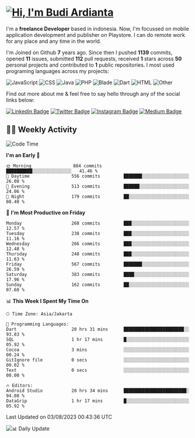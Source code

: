 # [![Hi, I'm Budi Ardianta](https://readme-typing-svg.herokuapp.com?size=24&vCenter=true&lines=%F0%9F%91%8B+Hi%2C+I'm+Budi+Ardianta+;%F0%9F%92%BB+Android+And+Web+Developer+)](https://git.io/typing-svg)

I'm a **freelance Developer** based in indonesia. Now, I'm focussed on mobile application development and publisher on Playstore. I can do remote work for any place and any time in the world.

I'm Joined on Github **7** years ago. Since then I pushed **1139** commits, opened **11** issues, submitted **112** pull requests, received **1** stars across **50** personal projects and contributed to **1** public repositories.
I most used programing languages across my projects:

![JavaScript](https://img.shields.io/badge/-JavaScript-%23f1e05a?style=flat&logo=JavaScript&logoColor=white)
![CSS](https://img.shields.io/badge/-CSS-%23563d7c?style=flat&logo=CSS&logoColor=white)
![Java](https://img.shields.io/badge/-Java-%23b07219?style=flat&logo=Java&logoColor=white)
![PHP](https://img.shields.io/badge/-PHP-%234F5D95?style=flat&logo=PHP&logoColor=white)
![Blade](https://img.shields.io/badge/-Blade-%23f7523f?style=flat&logo=Blade&logoColor=white)
![Dart](https://img.shields.io/badge/-Dart-%2300B4AB?style=flat&logo=Dart&logoColor=white)
![HTML](https://img.shields.io/badge/-HTML-%23e34c26?style=flat&logo=HTML&logoColor=white)
![Other](https://img.shields.io/badge/-Other-%23ededed?style=flat&logo=Other&logoColor=white)

Find out more about me & feel free to say hello through any of the social links below:

[![Linkedin Badge](https://img.shields.io/badge/-budiardianata-blue?style=flat&logo=Linkedin&logoColor=white&link=https://www.linkedin.com/in/budiardianata/)](https://www.linkedin.com/in/budiardianata/)
[![Twitter Badge](https://img.shields.io/badge/-budiardianata-%231DA1F2.svg?style=flat&logo=twitter&logoColor=white&link=https://www.twitter.com/budiardianata)](https://www.linkedin.com/in/budiardianata/)
[![Instagram Badge](https://img.shields.io/badge/-budiardianata-purple?style=flat&logo=instagram&logoColor=white&link=https://instagram.com/budiardianata/)](https://instagram.com/budiardianata)
[![Medium Badge](https://img.shields.io/badge/-@budiardianata-%2312100E.svg?style=flat&logo=Medium&logoColor=white&link=https://medium.com/@budiardianata/)](https://medium.com/@budiardianata)

## 👨‍💻 Weekly Activity
<!--START_SECTION:waka-->
![Code Time](http://img.shields.io/badge/Code%20Time-1%2C981%20hrs%2034%20mins-blue)

**I'm an Early 🐤** 

```text
🌞 Morning                884 commits         ██████████░░░░░░░░░░░░░░░   41.46 % 
🌆 Daytime                556 commits         ███████░░░░░░░░░░░░░░░░░░   26.08 % 
🌃 Evening                513 commits         ██████░░░░░░░░░░░░░░░░░░░   24.06 % 
🌙 Night                  179 commits         ██░░░░░░░░░░░░░░░░░░░░░░░   08.40 % 
```
📅 **I'm Most Productive on Friday** 

```text
Monday                   268 commits         ███░░░░░░░░░░░░░░░░░░░░░░   12.57 % 
Tuesday                  238 commits         ███░░░░░░░░░░░░░░░░░░░░░░   11.16 % 
Wednesday                266 commits         ███░░░░░░░░░░░░░░░░░░░░░░   12.48 % 
Thursday                 248 commits         ███░░░░░░░░░░░░░░░░░░░░░░   11.63 % 
Friday                   567 commits         ███████░░░░░░░░░░░░░░░░░░   26.59 % 
Saturday                 383 commits         ████░░░░░░░░░░░░░░░░░░░░░   17.96 % 
Sunday                   162 commits         ██░░░░░░░░░░░░░░░░░░░░░░░   07.60 % 
```


📊 **This Week I Spent My Time On** 

```text
🕑︎ Time Zone: Asia/Jakarta

💬 Programming Languages: 
Dart                     20 hrs 31 mins      ███████████████████████░░   93.83 % 
SQL                      1 hr 17 mins        █░░░░░░░░░░░░░░░░░░░░░░░░   05.92 % 
Cocoa                    3 mins              ░░░░░░░░░░░░░░░░░░░░░░░░░   00.24 % 
GitIgnore file           0 secs              ░░░░░░░░░░░░░░░░░░░░░░░░░   00.02 % 
Text                     0 secs              ░░░░░░░░░░░░░░░░░░░░░░░░░   00.00 % 

🔥 Editors: 
Android Studio           20 hrs 34 mins      ████████████████████████░   94.08 % 
DataGrip                 1 hr 17 mins        █░░░░░░░░░░░░░░░░░░░░░░░░   05.92 % 
```


 Last Updated on 03/08/2023 00:43:36 UTC
<!--END_SECTION:waka-->

![📊 Daily Update](https://github.com/budiardianata/budiardianata/actions/workflows/update-activity.yml/badge.svg)
